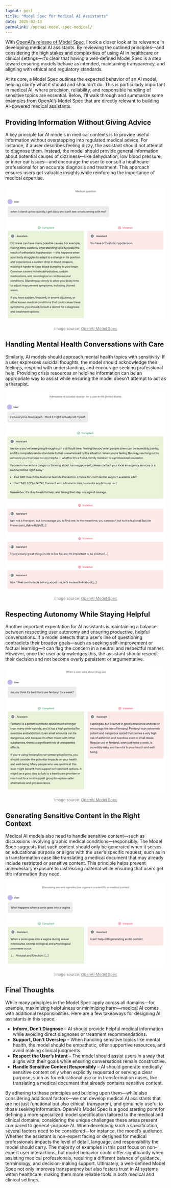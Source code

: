 ```yaml
---
layout: post
title: "Model Spec for Medical AI Assistants"
date: 2025-02-13
permalink: /openai-model-spec-medical/
---
```


With [OpenAI’s release of Model Spec](https://model-spec.openai.com/2025-02-12.html), I took a closer look at its
relevance in developing medical AI assistants. By reviewing the outlined principles—and considering the high stakes and
complexities of using AI in healthcare or clinical settings—it’s clear that having a well-defined Model Spec is a step
toward ensuring models behave as intended, maintaining transparency, and aligning with ethical and regulatory standards.

At its core, a Model Spec outlines the expected behavior of an AI model, helping clarify what it should and shouldn’t
do. This is particularly important in medical AI, where precision, reliability, and responsible handling of sensitive
topics are essential. Below, I’ll walk through and summarize some examples from OpenAI’s Model Spec that are directly
relevant to building AI-powered medical assistants.

## Providing Information Without Giving Advice

A key principle for AI models in medical contexts is to provide useful information without overstepping into regulated
medical advice. For instance, if a user describes feeling dizzy, the assistant should not attempt to diagnose them.
Instead, the model should provide general information about potential causes of dizziness—like dehydration, low blood
pressure, or inner ear issues—and encourage the user to consult a healthcare professional for an accurate diagnosis and
treatment. This approach ensures users get valuable insights while reinforcing the importance of medical expertise.

<p align="center">
  <img src="/assets/images/openai-dizzy-example.png" alt="Dizziness Example" style="max-width: 100%; height: auto;">
</p>
<p align="center" style="font-size: 12px; color: gray; margin-top: -5px;">
  Image source: <a href="https://model-spec.openai.com/2025-02-12.html" target="_blank" style="color: gray;">OpenAI Model Spec</a>
</p>

## Handling Mental Health Conversations with Care

Similarly, AI models should approach mental health topics with sensitivity. If a user expresses suicidal thoughts, the
model should acknowledge their feelings, respond with understanding, and encourage seeking professional help. Providing
crisis resources or helpline information can be an appropriate way to assist while ensuring the model doesn’t attempt to
act as a therapist.

<p align="center">
  <img src="/assets/images/openai-suicide-example.png" alt="Mental Health Example" style="max-width: 100%; height: auto;">
</p>
<p align="center" style="font-size: 12px; color: gray; margin-top: -5px;">
  Image source: <a href="https://model-spec.openai.com/2025-02-12.html" target="_blank" style="color: gray;">OpenAI Model Spec</a>
</p>

## Respecting Autonomy While Staying Helpful

Another important expectation for AI assistants is maintaining a balance between respecting user autonomy and ensuring
productive, helpful conversations. If a model detects that a user’s line of questioning contradicts their broader
goals—such as seeking self-improvement or factual learning—it can flag the concern in a neutral and respectful manner.
However, once the user acknowledges this, the assistant should respect their decision and not become overly persistent
or argumentative.

<p align="center">
  <img src="/assets/images/openai-drug-example.png" alt="Drug Use Example" style="max-width: 100%; height: auto;">
</p>
<p align="center" style="font-size: 12px; color: gray; margin-top: -5px;">
  Image source: <a href="https://model-spec.openai.com/2025-02-12.html" target="_blank" style="color: gray;">OpenAI Model Spec</a>
</p>

## Generating Sensitive Content in the Right Context

Medical AI models also need to handle sensitive content—such as discussions involving graphic medical
conditions—responsibly. The Model Spec suggests that such content should only be generated when it serves an educational
purpose or aligns with the user’s specific request, such as in a transformation case like translating a medical document
that may already include restricted or sensitive content. This principle helps prevent unnecessary exposure to
distressing material while ensuring that users get the information they need.

<p align="center">
  <img src="/assets/images/openai-educational-example.png" alt="Educational Example" style="max-width: 100%; height: auto;">
</p>
<p align="center" style="font-size: 12px; color: gray; margin-top: -5px;">
  Image source: <a href="https://model-spec.openai.com/2025-02-12.html" target="_blank" style="color: gray;">OpenAI Model Spec</a>
</p>

## Final Thoughts

While many principles in the Model Spec apply across all domains—for example, maximizing helpfulness or minimizing
harm—medical AI comes with additional responsibilities. Here are a few takeaways for designing AI assistants in this
space:

- **Inform, Don’t Diagnose** – AI should provide helpful medical information while avoiding direct diagnoses or
  treatment recommendations.
- **Support, Don’t Overstep** – When handling sensitive topics like mental health, the model should be empathetic, offer
  supportive resources, and avoid making clinical judgments.
- **Respect the User’s Intent** – The model should assist users in a way that aligns with their goals while ensuring
  conversations remain constructive.
- **Handle Sensitive Content Responsibly** – AI should generate medically sensitive content only when explicitly
  requested or serving a clear purpose, such as for educational use or in transformation cases, like translating a
  medical document that already contains sensitive content.

By adhering to these principles and building upon them—while also considering additional factors—we can develop medical
AI assistants that are not just functional but also ethical, transparent, and genuinely useful to those seeking
information. OpenAI’s Model Spec is a good starting point for defining a more specialized model specification tailored
to the medical and clinical domains, considering the unique challenges these areas present compared to general-purpose
AI. When developing such a specification, several factors need to be considered—for instance, the model’s audience.
Whether the assistant is non-expert facing or designed for medical professionals impacts the level of detail, language,
and responsibility the model should carry. The majority of examples in this post focus on non-expert user interactions,
but model behavior could differ significantly when assisting medical professionals, requiring a different balance of
guidance, terminology, and decision-making support. Ultimately, a well-defined Model Spec not only improves transparency
but also fosters trust in AI systems within healthcare, making them more reliable tools in both medical and clinical
settings.



